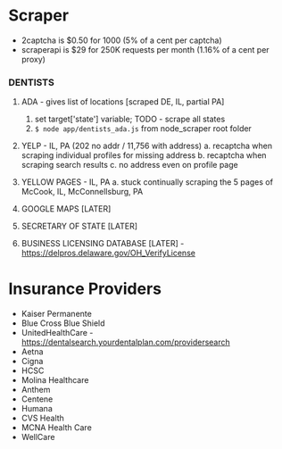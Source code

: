 # Scraper 
* 2captcha is $0.50 for 1000 (5% of a cent per captcha) 
* scraperapi is $29 for 250K requests per month (1.16% of a cent per proxy)
### DENTISTS 
1. ADA - gives list of locations [scraped DE, IL, partial PA]
    1. set target['state'] variable; TODO - scrape all states 
    2. `$ node app/dentists_ada.js` from node_scraper root folder 
2. YELP - IL, PA (202 no addr / 11,756 with address)
    a. recaptcha when scraping individual profiles for missing address
    b. recaptcha when scraping search results 
    c. no address even on profile page  
3. YELLOW PAGES - IL, PA
    a. stuck continually scraping the 5 pages of McCook, IL, McConnellsburg, PA

4. GOOGLE MAPS [LATER]
5. SECRETARY OF STATE [LATER]
6. BUSINESS LICENSING DATABASE [LATER] - https://delpros.delaware.gov/OH_VerifyLicense
# Insurance Providers
* Kaiser Permanente
* Blue Cross Blue Shield
* UnitedHealthCare -  https://dentalsearch.yourdentalplan.com/providersearch
* Aetna
* Cigna
* HCSC
* Molina Healthcare 
* Anthem 
* Centene
* Humana 
* CVS Health
* MCNA Health Care
* WellCare

